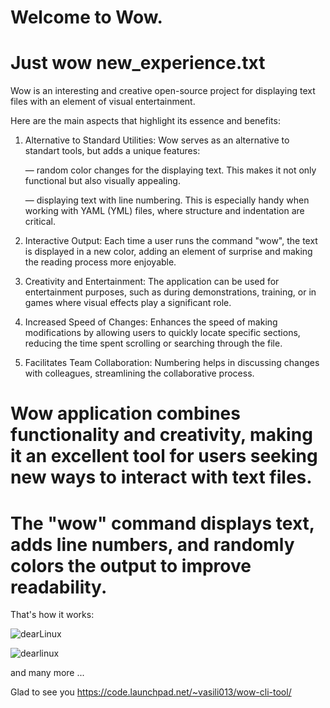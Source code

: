 # Welcome to Wow.

# Just wow new_experience.txt

Wow is an interesting and creative open-source project for displaying text files with an element of visual entertainment. 

Here are the main aspects that highlight its essence and benefits:

1. Alternative to Standard Utilities: Wow serves as an alternative to standart tools, but adds a unique features:

    — random color changes for the displaying text. This makes it not only functional but also visually appealing.
   
    — displaying text with line numbering. This is especially handy when working with YAML (YML) files, where structure and indentation are critical.

2. Interactive Output: Each time a user runs the command "wow", the text is displayed in a new color, adding an element of surprise and making the reading process more enjoyable.

3. Creativity and Entertainment: The application can be used for entertainment purposes, such as during demonstrations, training, or in games where visual effects play a significant role.

4. Increased Speed of Changes: Enhances the speed of making modifications by allowing users to quickly locate specific sections, reducing the time spent scrolling or searching through the file. 

5. Facilitates Team Collaboration: Numbering helps in discussing changes with colleagues, streamlining the collaborative process.
  
# Wow application combines functionality and creativity, making it an excellent tool for users seeking new ways to interact with text files.

# The "wow" command displays text, adds line numbers, and randomly colors the output to improve readability.

That's how it works:

![dearLinux](https://github.com/user-attachments/assets/b80e7d77-2300-443d-8725-30fe2b25722f)

![dearlinux](https://github.com/user-attachments/assets/9a349156-b6b7-4cb7-8a19-e9e0567efd16)



and many more ...

Glad to see you https://code.launchpad.net/~vasili013/wow-cli-tool/
